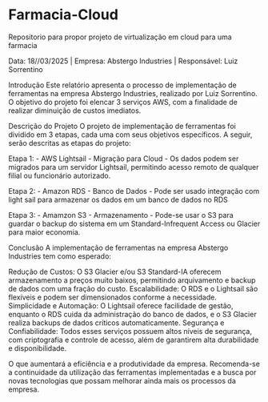 # Farmacia-Cloud
Repositorio para propor projeto de virtualização em cloud para uma farmacia

Data: 18//03/2025 | Empresa: Abstergo Industries | Responsável: Luiz Sorrentino

Introdução
Este relatório apresenta o processo de implementação de ferramentas na empresa Abstergo Industries, realizado por Luiz Sorrentino. O objetivo do projeto foi elencar 3 serviços AWS, com a finalidade de realizar diminuição de custos imediatos.

Descrição do Projeto
O projeto de implementação de ferramentas foi dividido em 3 etapas, cada uma com seus objetivos específicos. A seguir, serão descritas as etapas do projeto:

Etapa 1: - AWS Lightsail - Migração para Cloud -  Os dados podem ser migrados para um servidor Lightsail, permitindo acesso remoto de qualquer filial ou funcionário autorizado.

Etapa 2: - Amazon RDS - Banco de Dados - Pode ser usado integração com light sail para armazenar os dados em um banco de dados no RDS

Etapa 3: - Amamzon S3 - Armazenamento - Pode-se usar o S3 para guardar o backup do sistema em um Standard-Infrequent Access ou Glacier para maior economia.

Conclusão
A implementação de ferramentas na empresa Abstergo Industries tem como esperado:

Redução de Custos: O S3 Glacier e/ou S3 Standard-IA oferecem armazenamento a preços muito baixos, permitindo arquivamento e backup de dados com uma fração do custo.
Escalabilidade: O RDS e o Lightsail são flexíveis e podem ser dimensionados conforme a necessidade.
Simplicidade e Automação: O Lightsail oferece facilidade de gestão, enquanto o RDS cuida da administração do banco de dados, e o S3 Glacier realiza backups de dados críticos automaticamente.
Segurança e Confiabilidade: Todos esses serviços possuem altos níveis de segurança, com criptografia e controle de acesso, além de garantirem alta durabilidade e disponibilidade.

O que aumentará a eficiência e a produtividade da empresa. Recomenda-se a continuidade da utilização das ferramentas implementadas e a busca por novas tecnologias que possam melhorar ainda mais os processos da empresa.
